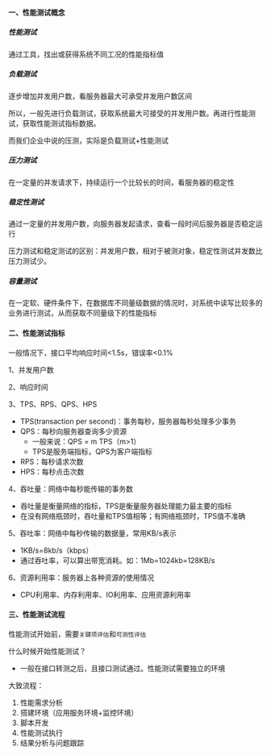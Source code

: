 #### 一、性能测试概念

##### 性能测试

通过工具，找出或获得系统不同工况的性能指标值

##### 负载测试

逐步增加并发用户数，看服务器最大可承受并发用户数区间

所以，一般先进行负载测试，获取系统最大可接受的并发用户数。再进行性能测试，获取性能测试指标数据。

而我们企业中说的压测，实际是负载测试+性能测试

##### 压力测试

在一定量的并发请求下，持续运行一个比较长的时间，看服务器的稳定性

##### 稳定性测试

通过一定量的并发用户数，向服务器发起请求，查看一段时间后服务器是否稳定运行

压力测试和稳定测试的区别：并发用户数，相对于被测对象，稳定性测试并发数比压力测试少。

##### 容量测试

在一定软、硬件条件下，在数据库不同量级数据的情况时，对系统中读写比较多的业务进行测试，从而获取不同量级下的性能指标



#### 二、性能测试指标

一般情况下，接口平均响应时间<1.5s，错误率<0.1%

1、并发用户数

2、响应时间

3、TPS、RPS、QPS、HPS

- TPS(transaction per second)：事务每秒，服务器每秒处理多少事务
- QPS：每秒向服务器查询多少资源
  - 一般来说：QPS = m TPS（m>1）
  - TPS是服务端指标，QPS为客户端指标
- RPS：每秒请求次数
- HPS：每秒点击次数

4、吞吐量：网络中每秒能传输的事务数

- 吞吐量是衡量网络的指标，TPS是衡量服务器处理能力最主要的指标
- 在没有网络瓶颈时，吞吐量和TPS值相等；有网络瓶颈时，TPS值不准确

5、吞吐率：网络中每秒传输的数据量，常用KB/s表示

- 1KB/s=8kb/s（kbps）
- 通过吞吐率，可以算出带宽消耗。如：1Mb=1024kb=128KB/s

6、资源利用率：服务器上各种资源的使用情况

- CPU利用率、内存利用率、IO利用率、应用资源利用率

#### 三、性能测试流程

性能测试开始前，需要`关键项评估`和`可测性评估`

什么时候开始性能测试？

- 一般在接口转测之后，且接口测试通过。性能测试需要独立的环境

大致流程：

1. 性能需求分析
2. 搭建环境（应用服务环境+监控环境）
3. 脚本开发
4. 性能测试执行
5. 结果分析与问题跟踪